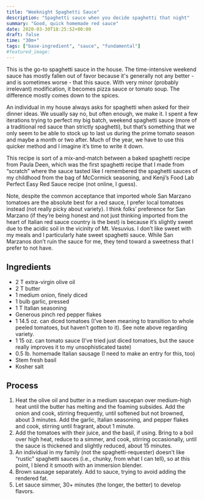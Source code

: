 ```yaml
---
title: "Weeknight Spaghetti Sauce"
description: "Spaghetti sauce when you decide spaghetti that night"
summary: "Good, quick homemade red sauce"
date: 2020-03-30T18:25:52+00:00
draft: false
time: "30m+"
tags: ["base-ingredient", "sauce", "fundamental"]
#featured_image: 
---
```


This is the go-to spaghetti sauce in the house.  The time-intensive weekend sauce has mostly fallen out of favor because it's generally not any better - and is sometimes worse - that this sauce.  With very minor (probably irrelevant) modification, it becomes pizza sauce or tomato soup.  The difference mostly comes down to the spices.

An individual in my house always asks for spaghetti when asked for their dinner ideas. We usually say no, but often enough, we make it. I spent a few iterations trying to perfect my big batch, weekend spaghetti sauce (more of a traditional red sauce than strictly spaghetti), but that’s something that we only seem to be able to stock up to last us during the prime tomato season and maybe a month or two after. Much of the year, we have to use this quicker method and I imagine it’s time to write it down.

This recipe is sort of a mix-and-match between a baked spaghetti recipe from Paula Deen, which was the first spaghetti recipe that I made from “scratch” where the sauce tasted like I remembered the spaghetti sauces of my childhood from the bag of McCormick seasoning, and Kenji’s Food Lab Perfect Easy Red Sauce recipe (not online, I guess).

Note, despite the common acceptance that imported whole San Marzano tomatoes are the absolute best for a red sauce, I prefer local tomatoes instead (not really picky about variety). I think folks’ preference for San Marzano (if they’re being honest and not just thinking imported from the heart of Italian red sauce country is the best) is because it’s slightly sweet due to the acidic soil in the vicinity of Mt. Vesuvius. I don’t like sweet with my meals and I particularly hate sweet spaghetti sauce. While San Marzanos don’t ruin the sauce for me, they tend toward a sweetness that I prefer to not have.

## Ingredients

- 2 T extra-virgin olive oil
- 2 T butter
- 1 medium onion, finely diced
- 1 bulb garlic, pressed
- 1 T Italian seasoning
- Generous pinch red pepper flakes
- 1 14.5 oz. can diced tomatoes (I’ve been meaning to transition to whole peeled tomatoes, but haven’t gotten to it). See note above regarding variety.
- 1 15 oz. can tomato sauce (I’ve tried just diced tomatoes, but the sauce really improves it to my unsophisticated taste)
- 0.5 lb. homemade Italian sausage (I need to make an entry for this, too)
- Stem fresh basil
- Kosher salt

## Process

1. Heat the olive oil and butter in a medium saucepan over medium-high heat until the butter has melting and the foaming subsides. Add the onion and cook, stirring frequently, until softened but not browned, about 3 minutes. Add the garlic, Italian seasoning, and pepper flakes and cook, stirring until fragrant, about 1 minute.
1. Add the tomatoes with their juice, and the basil, if using. Bring to a boil over high heat, reduce to a simmer, and cook, stirring occasionally, until the sauce is thickened and slightly reduced, about 15 minutes.
1. An individual in my family (not the spaghetti-requester) doesn’t like “rustic” spaghetti sauces (i.e., chunky, from what I can tell), so at this point, I blend it smooth with an immersion blender.
1. Brown sausage separately. Add to sauce, trying to avoid adding the rendered fat.
1. Let sauce simmer, 30+ minutes (the longer, the better) to develop flavors.

